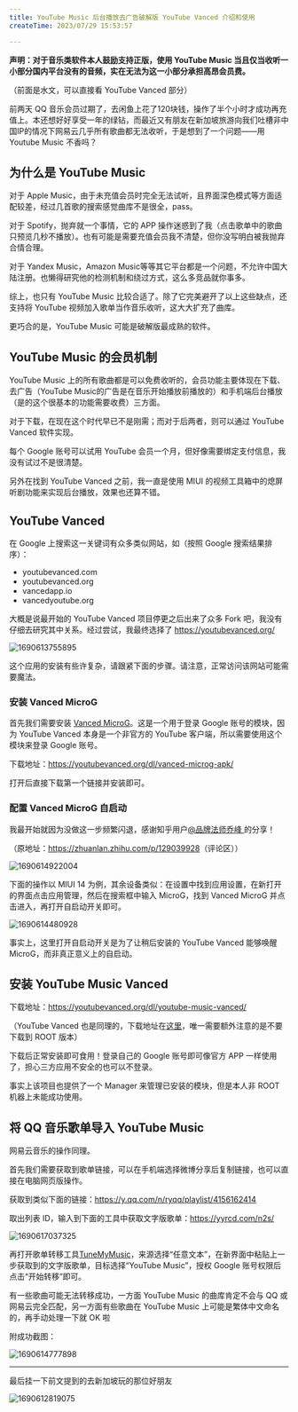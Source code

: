 ```yaml
---
title: YouTube Music 后台播放去广告破解版 YouTube Vanced 介绍和使用
createTime: 2023/07/29 15:53:57

---
```


**声明：对于音乐类软件本人鼓励支持正版，使用 YouTube Music 当且仅当收听一小部分国内平台没有的音频，实在无法为这一小部分承担高昂会员费。**

（前面是水文，可以直接看 YouTube Vanced 部分）

前两天 QQ 音乐会员过期了，去闲鱼上花了120块钱，操作了半个小时才成功再充值上。本还想好好享受一年的绿钻，而最近又有朋友在新加坡旅游向我们吐槽非中国IP的情况下网易云几乎所有歌曲都无法收听，于是想到了一个问题——用 Youtube Music 不香吗？

## 为什么是 YouTube Music

对于 Apple Music，由于未充值会员时完全无法试听，且界面深色模式等方面适配较差，经过几首歌的搜索感觉曲库不是很全，pass。

对于 Spotify，抛弃就一个事情，它的 APP 操作迷惑到了我（点击歌单中的歌曲只预览几秒不播放）。也有可能是需要充值会员我不清楚，但你没写明白被我抛弃合情合理。

对于 Yandex Music，Amazon Music等等其它平台都是一个问题，不允许中国大陆注册。也懒得研究他的检测机制和绕过方式，这么多竞品就你事多。

综上，也只有 YouTube Music 比较合适了。除了它完美避开了以上这些缺点，还支持将 YouTube 视频加入歌单当作音乐收听，这大大扩充了曲库。

更巧合的是，YouTube Music 可能是破解版最成熟的软件。

## YouTube Music 的会员机制

YouTube Music 上的所有歌曲都是可以免费收听的，会员功能主要体现在下载、去广告（YouTube Music的广告是在音乐开始播放前播放的）和手机端后台播放（是的这个很基本的功能需要收费）三方面。

对于下载，在现在这个时代早已不是刚需；而对于后两者，则可以通过 YouTube Vanced 软件实现。

每个 Google 账号可以试用 YouTube 会员一个月，但好像需要绑定支付信息，我没有试过不是很清楚。

另外在找到 YouTube Vanced 之前，我一直是使用 MIUI 的视频工具箱中的熄屏听剧功能来实现后台播放，效果也还算不错。

## YouTube Vanced

在 Google 上搜索这一关键词有众多类似网站，如（按照 Google 搜索结果排序）：

- youtubevanced.com
- youtubevanced.org
- vancedapp.io
- vancedyoutube.org

大概是说最开始的 YouTube Vanced 项目停更之后出来了众多 Fork 吧，我没有仔细去研究其中关系。经过尝试，我最终选择了 <https://youtubevanced.org/>

![1690613755895](../images/a8f199f2c211aa6b14b1955e4d494995.png)

这个应用的安装有些许复杂，请跟紧下面的步骤。请注意，正常访问该网站可能需要魔法。

### 安装 Vanced MicroG

首先我们需要安装 [Vanced MicroG](https://youtubevanced.org/vanced-microg-apk/)。这是一个用于登录 Google 账号的模块，因为 YouTube Vanced 本身是一个非官方的 YouTube 客户端，所以需要使用这个模块来登录 Google 账号。

下载地址：<https://youtubevanced.org/dl/vanced-microg-apk/>

打开后直接下载第一个链接并安装即可。

### 配置 Vanced MicroG 自启动

我最开始就因为没做这一步频繁闪退，感谢知乎用户[@品牌法师乔峰
](https://www.zhihu.com/people/homercharles)的分享！

（原地址：<https://zhuanlan.zhihu.com/p/129039928>（评论区））

![1690614922004](../images/bd6fc71fd90446d39cce1e4138de6455.png)

下面的操作以 MIUI 14 为例，其余设备类似：在设置中找到应用设置，在新打开的界面点击应用管理，然后在搜索框中输入 MicroG，找到 Vanced MicroG 并点击进入，再打开自启动开关即可。

![1690614480928](../images/de728d3196983cbe23338552f4d64b80.png)

事实上，这里打开自启动开关是为了让稍后安装的 YouTube Vanced 能够唤醒 MicroG，而非真正意义上的自启动。

## 安装 YouTube Music Vanced

下载地址：<https://youtubevanced.org/dl/youtube-music-vanced/>

（YouTube Vanced 也是同理的，下载地址在[这里](https://youtubevanced.org/dl/vanced-unofficial-versions/)，唯一需要额外注意的是不要下载到 ROOT 版本）

下载后正常安装即可食用！登录自己的 Google 账号即可像官方 APP 一样使用了，担心三方应用不安全的也可以不登录。

事实上该项目也提供了一个 Manager 来管理已安装的模块，但是本人非 ROOT 机器上未能成功使用。

## 将 QQ 音乐歌单导入 YouTube Music

网易云音乐的操作同理。

首先我们需要获取到歌单链接，可以在手机端选择微博分享后复制链接，也可以直接在电脑网页版操作。

获取到类似下面的链接：<https://y.qq.com/n/ryqq/playlist/4156162414>

取出列表 ID，输入到下面的工具中获取文字版歌单：<https://yyrcd.com/n2s/>

![1690617037325](../images/da6072c777e8eb0f4eeda269d7e42a20.png)

再打开歌单转移工具[TuneMyMusic](https://www.tunemymusic.com/zh-CN/transfer)，来源选择“任意文本”，在新界面中粘贴上一步获取到的文字版歌单，目标选择“YouTube Music”，授权 Google 账号权限后点击“开始转移”即可。

有一些歌曲可能无法转移成功，一方面 YouTube Music 的曲库肯定不会与 QQ 或网易云完全匹配，另一方面有些歌曲在 YouTube Music 上可能是繁体中文命名的，再手动处理一下就 OK 啦

附成功截图：

![1690614777898](../images/97a5c4a05c6ea1c5a7d0fcea35466981.png)

---

最后挂一下前文提到的去新加坡玩的那位好朋友

![1690612819075](../images/91fbd548723009ad2b0c4b590779f5a5.png)
